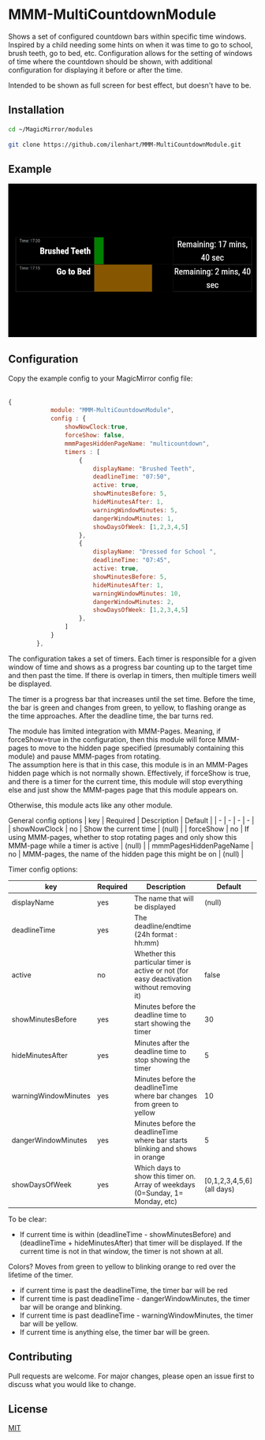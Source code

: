 # MMM-MultiCountdownModule

Shows a set of configured countdown bars within specific time windows.  Inspired by a child needing some
hints on when it was time to go to school, brush teeth, go to bed, etc.  Configuration allows for 
the setting of windows of time where the countdown should be shown, with additional configuration
for displaying it before or after the time.

Intended to be shown as full screen for best effect, but doesn't have to be.

## Installation
```bash
cd ~/MagicMirror/modules
```

```bash
git clone https://github.com/ilenhart/MMM-MultiCountdownModule.git
```

## Example

![Screenshot](example.png)


## Configuration
Copy the example config to your MagicMirror config file:

```javascript

{
			module: "MMM-MultiCountdownModule",
			config : {
				showNowClock:true,
				forceShow: false,
				mmmPagesHiddenPageName: "multicountdown",
				timers : [
					{
						displayName: "Brushed Teeth",
						deadlineTime: "07:50",
						active: true,
						showMinutesBefore: 5,
						hideMinutesAfter: 1,
						warningWindowMinutes: 5,
						dangerWindowMinutes: 1,
						showDaysOfWeek: [1,2,3,4,5]
					},
					{
						displayName: "Dressed for School ",
						deadlineTime: "07:45",
						active: true,
						showMinutesBefore: 5,
						hideMinutesAfter: 1,
						warningWindowMinutes: 10,
						dangerWindowMinutes: 2,
						showDaysOfWeek: [1,2,3,4,5]
					},
				]
			}
		},
```

The configuration takes a set of timers.  Each timer is responsible for a given window of time and shows as a progress bar counting up to the target time and then past the time.   If there is overlap in timers, then multiple timers weill be displayed.  

The timer is a progress bar that increases until the set time.  Before the time, the bar is green and changes from green, to yellow, to flashing orange as the time approaches.  After the deadline time, the bar turns red.  

The module has limited integration with MMM-Pages.  Meaning, if forceShow=true in the configuration, then this module will force MMM-pages to move to the hidden page specified (presumably containing this module) and pause MMM-pages from rotating.  
The assumption here is that in this case, this module is in an MMM-Pages hidden page which is not normally shown.
Effectively, if forceShow is true, and there is a timer for the current time, this module will stop everything else and just show the MMM-pages page that this module appears on.

Otherwise, this module acts like any other module.

General config options
| key  | Required | Description | Default |
| - | - | - | - |
| showNowClock  | no  | Show the current time | (null)  |
| forceShow  | no  | If using MMM-pages, whether to stop rotating pages and only show this MMM-page while a timer is active | (null)  |
| mmmPagesHiddenPageName  | no  | MMM-pages, the name of the hidden page this might be on | (null)  |

Timer config options:

| key  | Required | Description | Default |
| - | - | - | - |
| displayName  | yes  | The name that will be displayed| (null)  |
| deadlineTime  | yes | The deadline/endtime (24h format : hh:mm)| |
| active  | no | Whether this particular timer is active or not (for easy deactivation without removing it) | false   |
| showMinutesBefore  | yes | Minutes before the deadline time to start showing the timer | 30   |
| hideMinutesAfter  | yes | Minutes after the deadline time to stop showing the timer | 5   |
| warningWindowMinutes  | yes | Minutes before the deadlineTime where bar changes from green to yellow | 10   |
| dangerWindowMinutes  | yes | Minutes before the deadlineTime where bar starts blinking and shows in orange | 5   |
| showDaysOfWeek  | yes | Which days to show this timer on. Array of weekdays (0=Sunday, 1= Monday, etc) | [0,1,2,3,4,5,6]  (all days) |


To be clear:
* If current time is within (deadlineTime - showMinutesBefore) and (deadlineTime + hideMinutesAfter) that timer will be displayed.  If the current time is not in that window, the timer is not shown at all.

Colors?  Moves from green to yellow to blinking orange to red over the lifetime of the timer.
* if current time is past the deadlineTime, the timer bar will be red
* If current time is past deadlineTime - dangerWindowMinutes, the timer bar will be orange and blinking.
* If current time is past deadlineTime - warningWindowMinutes, the timer bar will be yellow.
* If current time is anything else, the timer bar will be green.


## Contributing
Pull requests are welcome. For major changes, please open an issue first to discuss what you would like to change.

## License
[MIT](https://choosealicense.com/licenses/mit/)